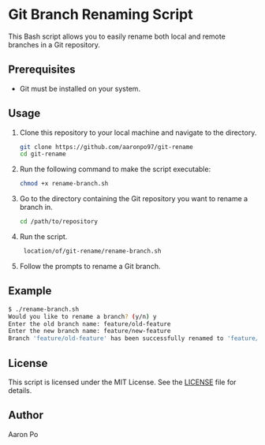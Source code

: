 
# Git Branch Renaming Script

This Bash script allows you to easily rename both local and remote branches in a Git repository.

## Prerequisites

- Git must be installed on your system.

## Usage

1. Clone this repository to your local machine and navigate to the directory.

    ```bash
    git clone https://github.com/aaronpo97/git-rename
    cd git-rename
    ```

2. Run the following command to make the script executable:

   ```bash
   chmod +x rename-branch.sh
   ```

3. Go to the directory containing the Git repository you want to rename a branch in.

   ```bash
   cd /path/to/repository
   ```

4. Run the script.

   ```bash
    location/of/git-rename/rename-branch.sh
    ```

5. Follow the prompts to rename a Git branch.

## Example

```bash
$ ./rename-branch.sh
Would you like to rename a branch? (y/n) y
Enter the old branch name: feature/old-feature
Enter the new branch name: feature/new-feature
Branch 'feature/old-feature' has been successfully renamed to 'feature/new-feature'.
```

## License

This script is licensed under the MIT License. See the [LICENSE](LICENSE.md) file for details.

## Author

Aaron Po
